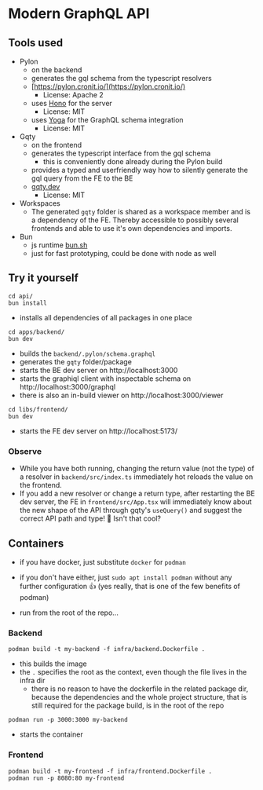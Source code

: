 # Modern GraphQL API

## Tools used

- Pylon
  - on the backend
  - generates the gql schema from the typescript resolvers
  - [https://pylon.cronit.io/](https://pylon.cronit.io/)
    - License: Apache 2
  - uses [Hono](https://hono.dev/) for the server
    - License: MIT
  - uses [Yoga](https://the-guild.dev/graphql/yoga-server) for the GraphQL
    schema integration
    - License: MIT
- Gqty
  - on the frontend
  - generates the typescript interface from the gql schema
    - this is conveniently done already during the Pylon build
  - provides a typed and userfriendly way how to silently generate the gql query
    from the FE to the BE
  - [gqty.dev](https://gqty.dev/)
    - License: MIT
- Workspaces
  - The generated `gqty` folder is shared as a workspace member and is a
    dependency of the FE. Thereby accessible to possibly several frontends and
    able to use it's own dependencies and imports.
- Bun
  - js runtime [bun.sh](https://bun.sh/)
  - just for fast prototyping, could be done with node as well

## Try it yourself

```
cd api/
bun install
```

- installs all dependencies of all packages in one place

```
cd apps/backend/
bun dev
```

- builds the `backend/.pylon/schema.graphql`
- generates the `gqty` folder/package
- starts the BE dev server on http://localhost:3000
- starts the graphiql client with inspectable schema on
  http://localhost:3000/graphql
- there is also an in-build viewer on http://localhost:3000/viewer

```
cd libs/frontend/
bun dev
```

- starts the FE dev server on http://localhost:5173/

### Observe

- While you have both running, changing the return value (not the type) of a
  resolver in `backend/src/index.ts` immediately hot reloads the value on the
  frontend.
- If you add a new resolver or change a return type, after restarting the BE dev
  server, the FE in `frontend/src/App.tsx` will immediately know about the new
  shape of the API through gqty's `useQuery()` and suggest the correct API path
  and type! 🤩 Isn't that cool?

## Containers

- if you have docker, just substitute `docker` for `podman`
- if you don't have either, just `sudo apt install podman` without any further
  configuration 👍️ (yes really, that is one of the few benefits of podman)

- run from the root of the repo...

### Backend

```
podman build -t my-backend -f infra/backend.Dockerfile .
```

- this builds the image
- the `.` specifies the root as the context, even though the file lives in the
  infra dir
  - there is no reason to have the dockerfile in the related package dir,
    because the dependencies and the whole project structure, that is still
    required for the package build, is in the root of the repo

```
podman run -p 3000:3000 my-backend
```

- starts the container

### Frontend

```
podman build -t my-frontend -f infra/frontend.Dockerfile .
podman run -p 8080:80 my-frontend
```
